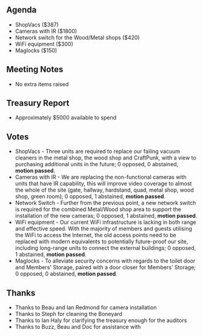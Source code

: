 ﻿---
layout: meeting
description: Shop Vac, IR Cameras and Networking equipment, Maglocks
date: 2018-05-22
time:
  open: '2021'
  close: '2035'
members:
  - Michael King
  - Ian Haly
  - Blair Calderara
  - Joshua Hogendorn  
  - David Bussenschutt
  - Brendan Halliday
  - Timothy Reichle
  - Paula O'Donnell
  - Meka Beecham
  - Alex Uhde
  - Eris Ryan
  - Ian Redmond
  - Nick Clews
  - James Churchill
  - Mike Ando
  - Scott Wilson
  - Aaron Bycroft
  - Alex Wixted
  - Stuart Longland
  - Dave Seff
  - Craig Rea
  - Lincoln Phillips
  - Simon Chantrill
  - David Longland
author: Michael King
signed: Alex Wixted
---

## Agenda
- ShopVacs ($387)
- Cameras with IR ($1800)
- Network switch for the Wood/Metal shops ($420)
- WiFi equipment ($300)
- Maglocks ($150)

## Meeting Notes
- No extra items raised

## Treasury Report
- Approximately $5000 available to spend

## Votes
- ShopVacs - Three units are required to replace our failing vacuum cleaners in the metal shop, the wood shop and CraftPunk, with a view to purchasing additional units in the future; 0 opposed, 0 abstained, ****motion passed****.
- Cameras with IR - We are replacing the non-functional cameras with units that have IR capability, this will improve video coverage to almost the whole of the site (gate, hallway, hardstand, quad, metal shop, wood shop, green room); 0 opposed, 1 abstained, ****motion passed****.
- Network Switch - Further from the previous point, a new network switch is required for the combined Metal/Wood shop area to support the installation of the new cameras; 0 opposed, 1 abstained, ****motion passed****.
- WiFi equipment - Our current WiFi infrastructure is lacking in both range and effective speed. With the majority of members and guests utilising the WiFi to access the Internet, the old access points need to be replaced with modern equivalents to potentially future-proof our site, including long-range units to connect the external buildings; 0 opposed, 1 abstained, ****motion passed****.
- Maglocks - To alleviate security concerns with regards to the toilet door and Members' Storage, paired with a door closer for Members' Storage; 0 opposed, 0 abstained, ****motion passed****.

## Thanks
- Thanks to Beau and Ian Redmond for camera installation
- Thanks to Steph for cleaning the Boneyard
- Thanks to Ian Haly for clarifying the treasury enough for the auditors
- Thanks to Buzz, Beau and Doc for assistance with 